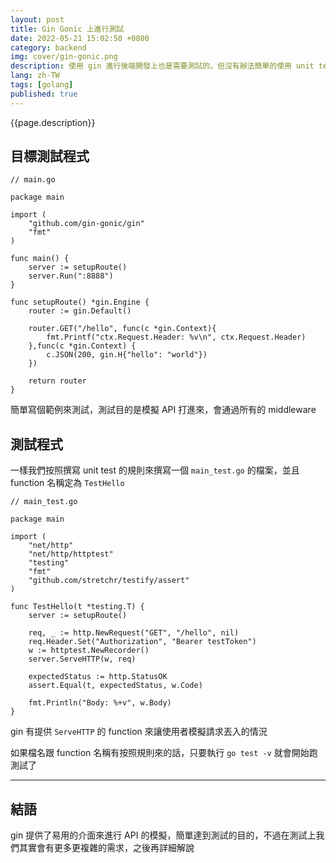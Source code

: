 ```yaml
---
layout: post
title: Gin Gonic 上進行測試
date: 2022-05-21 15:02:50 +0800
category: backend
img: cover/gin-gonic.png
description: 使用 gin 進行後端開發上也是需要測試的，但沒有辦法簡單的使用 unit test 達到目的，一個完整的 http 請求流程會經過各種 middleware，為了測試這個情況，我們要來進行 gin 的 api 測試
lang: zh-TW
tags: [golang]
published: true
---
```


{{page.description}}

## 目標測試程式

```golang
// main.go

package main

import (
    "github.com/gin-gonic/gin"
    "fmt"
)

func main() {
    server := setupRoute()
    server.Run(":8888")
}

func setupRoute() *gin.Engine {
    router := gin.Default()

    router.GET("/hello", func(c *gin.Context){
        fmt.Printf("ctx.Request.Header: %v\n", ctx.Request.Header)
    },func(c *gin.Context) {
        c.JSON(200, gin.H{"hello": "world"})
    })

    return router
}
```

簡單寫個範例來測試，測試目的是模擬 API 打進來，會通過所有的 middleware

## 測試程式

一樣我們按照撰寫 unit test 的規則來撰寫一個 `main_test.go` 的檔案，並且 function 名稱定為 `TestHello`

```golang
// main_test.go

package main

import (
    "net/http"
    "net/http/httptest"
    "testing"
    "fmt"
    "github.com/stretchr/testify/assert"
)

func TestHello(t *testing.T) {
    server := setupRoute()

    req, _ := http.NewRequest("GET", "/hello", nil)
    req.Header.Set("Authorization", "Bearer testToken")
    w := httptest.NewRecorder()
    server.ServeHTTP(w, req)

    expectedStatus := http.StatusOK
    assert.Equal(t, expectedStatus, w.Code)

    fmt.Println("Body: %+v", w.Body)
}
```

gin 有提供 `ServeHTTP` 的 function 來讓使用者模擬請求丟入的情況

如果檔名跟 function 名稱有按照規則來的話，只要執行 `go test -v` 就會開始跑測試了

---
## 結語

gin 提供了易用的介面來進行 API 的模擬，簡單達到測試的目的，不過在測試上我們其實會有更多更複雜的需求，之後再詳細解說